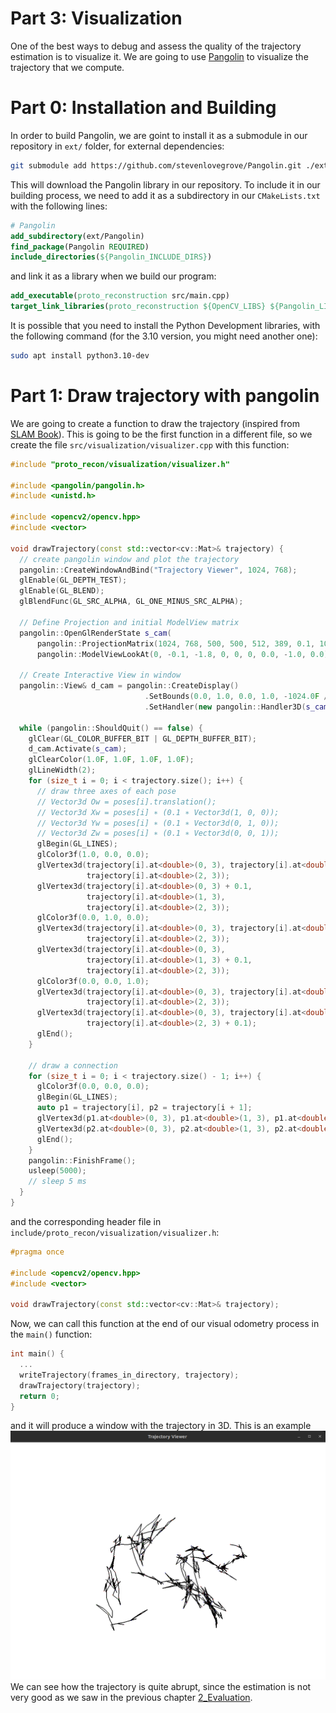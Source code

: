 # Part 3: Visualization
One of the best ways to debug and assess the quality of the trajectory estimation is to visualize it. We are going to use [Pangolin](https://github.com/stevenlovegrove/Pangolin) to visualize the trajectory that we compute.

# Part 0: Installation and Building
In order to build Pangolin, we are goint to install it as a submodule in our repository in `ext/` folder, for external dependencies:
```bash
git submodule add https://github.com/stevenlovegrove/Pangolin.git ./ext/Pangolin
```
This will download the Pangolin library in our repository. To include it in our building process, we need to add it as a subdirectory in our `CMakeLists.txt` with the following lines:
```cmake
# Pangolin
add_subdirectory(ext/Pangolin)
find_package(Pangolin REQUIRED)
include_directories(${Pangolin_INCLUDE_DIRS})
```
and link it as a library when we build our program:
```cmake
add_executable(proto_reconstruction src/main.cpp)
target_link_libraries(proto_reconstruction ${OpenCV_LIBS} ${Pangolin_LIBRARIES})
```
It is possible that you need to install the Python Development libraries, with the following command (for the 3.10 version, you might need another one):
```bash
sudo apt install python3.10-dev
```

# Part 1: Draw trajectory with pangolin
We are going to create a function to draw the trajectory (inspired from [SLAM Book](https://github.com/gaoxiang12/slambook2)). This is going to be the first function in a different file, so we create the file `src/visualization/visualizer.cpp` with this function:
```c++
#include "proto_recon/visualization/visualizer.h"

#include <pangolin/pangolin.h>
#include <unistd.h>

#include <opencv2/opencv.hpp>
#include <vector>

void drawTrajectory(const std::vector<cv::Mat>& trajectory) {
  // create pangolin window and plot the trajectory
  pangolin::CreateWindowAndBind("Trajectory Viewer", 1024, 768);
  glEnable(GL_DEPTH_TEST);
  glEnable(GL_BLEND);
  glBlendFunc(GL_SRC_ALPHA, GL_ONE_MINUS_SRC_ALPHA);

  // Define Projection and initial ModelView matrix
  pangolin::OpenGlRenderState s_cam(
      pangolin::ProjectionMatrix(1024, 768, 500, 500, 512, 389, 0.1, 1000),
      pangolin::ModelViewLookAt(0, -0.1, -1.8, 0, 0, 0, 0.0, -1.0, 0.0));

  // Create Interactive View in window
  pangolin::View& d_cam = pangolin::CreateDisplay()
                              .SetBounds(0.0, 1.0, 0.0, 1.0, -1024.0F / 768.0F)
                              .SetHandler(new pangolin::Handler3D(s_cam));

  while (pangolin::ShouldQuit() == false) {
    glClear(GL_COLOR_BUFFER_BIT | GL_DEPTH_BUFFER_BIT);
    d_cam.Activate(s_cam);
    glClearColor(1.0F, 1.0F, 1.0F, 1.0F);
    glLineWidth(2);
    for (size_t i = 0; i < trajectory.size(); i++) {
      // draw three axes of each pose
      // Vector3d Ow = poses[i].translation();
      // Vector3d Xw = poses[i] ∗ (0.1 ∗ Vector3d(1, 0, 0));
      // Vector3d Yw = poses[i] ∗ (0.1 ∗ Vector3d(0, 1, 0));
      // Vector3d Zw = poses[i] ∗ (0.1 ∗ Vector3d(0, 0, 1));
      glBegin(GL_LINES);
      glColor3f(1.0, 0.0, 0.0);
      glVertex3d(trajectory[i].at<double>(0, 3), trajectory[i].at<double>(1, 3),
                 trajectory[i].at<double>(2, 3));
      glVertex3d(trajectory[i].at<double>(0, 3) + 0.1,
                 trajectory[i].at<double>(1, 3),
                 trajectory[i].at<double>(2, 3));
      glColor3f(0.0, 1.0, 0.0);
      glVertex3d(trajectory[i].at<double>(0, 3), trajectory[i].at<double>(1, 3),
                 trajectory[i].at<double>(2, 3));
      glVertex3d(trajectory[i].at<double>(0, 3),
                 trajectory[i].at<double>(1, 3) + 0.1,
                 trajectory[i].at<double>(2, 3));
      glColor3f(0.0, 0.0, 1.0);
      glVertex3d(trajectory[i].at<double>(0, 3), trajectory[i].at<double>(1, 3),
                 trajectory[i].at<double>(2, 3));
      glVertex3d(trajectory[i].at<double>(0, 3), trajectory[i].at<double>(1, 3),
                 trajectory[i].at<double>(2, 3) + 0.1);
      glEnd();
    }

    // draw a connection
    for (size_t i = 0; i < trajectory.size() - 1; i++) {
      glColor3f(0.0, 0.0, 0.0);
      glBegin(GL_LINES);
      auto p1 = trajectory[i], p2 = trajectory[i + 1];
      glVertex3d(p1.at<double>(0, 3), p1.at<double>(1, 3), p1.at<double>(2, 3));
      glVertex3d(p2.at<double>(0, 3), p2.at<double>(1, 3), p2.at<double>(2, 3));
      glEnd();
    }
    pangolin::FinishFrame();
    usleep(5000);
    // sleep 5 ms
  }
}
```
and the corresponding header file in `include/proto_recon/visualization/visualizer.h`:
````c++
#pragma once

#include <opencv2/opencv.hpp>
#include <vector>

void drawTrajectory(const std::vector<cv::Mat>& trajectory);
````
Now, we can call this function at the end of our visual odometry process in the `main()` function:
```c++
int main() {
  ...
  writeTrajectory(frames_in_directory, trajectory);
  drawTrajectory(trajectory);
  return 0;
}
```
and it will produce a window with the trajectory in 3D. This is an example ![Trajectory](./img/3_Visualization_trajectory.png)
We can see how the trajectory is quite abrupt, since the estimation is not very good as we saw in the previous chapter [2_Evaluation](2_Evaluation.md).